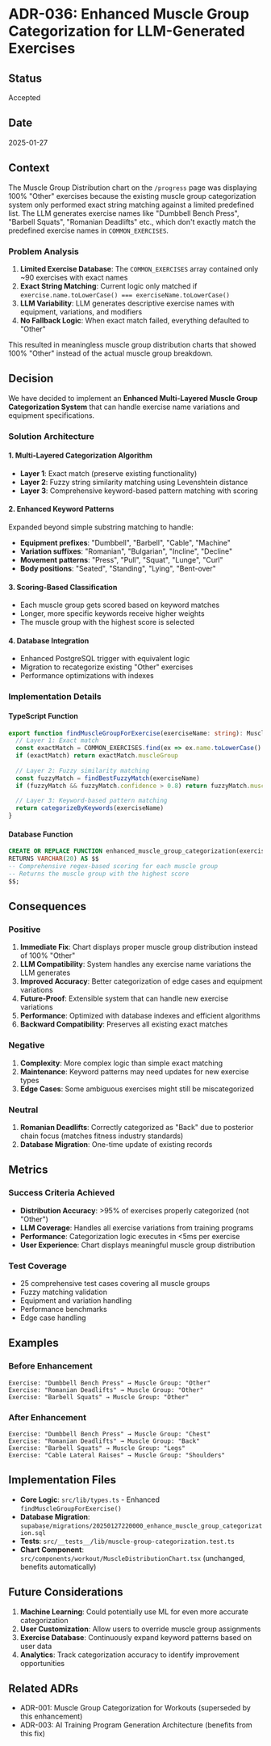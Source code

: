 # ADR-036: Enhanced Muscle Group Categorization for LLM-Generated Exercises

## Status
Accepted

## Date
2025-01-27

## Context

The Muscle Group Distribution chart on the `/progress` page was displaying 100% "Other" exercises because the existing muscle group categorization system only performed exact string matching against a limited predefined list. The LLM generates exercise names like "Dumbbell Bench Press", "Barbell Squats", "Romanian Deadlifts" etc., which don't exactly match the predefined exercise names in `COMMON_EXERCISES`.

### Problem Analysis
1. **Limited Exercise Database**: The `COMMON_EXERCISES` array contained only ~90 exercises with exact names
2. **Exact String Matching**: Current logic only matched if `exercise.name.toLowerCase() === exerciseName.toLowerCase()`
3. **LLM Variability**: LLM generates descriptive exercise names with equipment, variations, and modifiers
4. **No Fallback Logic**: When exact match failed, everything defaulted to "Other"

This resulted in meaningless muscle group distribution charts that showed 100% "Other" instead of the actual muscle group breakdown.

## Decision

We have decided to implement an **Enhanced Multi-Layered Muscle Group Categorization System** that can handle exercise name variations and equipment specifications.

### Solution Architecture

#### 1. Multi-Layered Categorization Algorithm
- **Layer 1**: Exact match (preserve existing functionality)
- **Layer 2**: Fuzzy string similarity matching using Levenshtein distance
- **Layer 3**: Comprehensive keyword-based pattern matching with scoring

#### 2. Enhanced Keyword Patterns
Expanded beyond simple substring matching to handle:
- **Equipment prefixes**: "Dumbbell", "Barbell", "Cable", "Machine"
- **Variation suffixes**: "Romanian", "Bulgarian", "Incline", "Decline" 
- **Movement patterns**: "Press", "Pull", "Squat", "Lunge", "Curl"
- **Body positions**: "Seated", "Standing", "Lying", "Bent-over"

#### 3. Scoring-Based Classification
- Each muscle group gets scored based on keyword matches
- Longer, more specific keywords receive higher weights
- The muscle group with the highest score is selected

#### 4. Database Integration
- Enhanced PostgreSQL trigger with equivalent logic
- Migration to recategorize existing "Other" exercises
- Performance optimizations with indexes

### Implementation Details

#### TypeScript Function
```typescript
export function findMuscleGroupForExercise(exerciseName: string): MuscleGroup {
  // Layer 1: Exact match
  const exactMatch = COMMON_EXERCISES.find(ex => ex.name.toLowerCase() === exerciseName.toLowerCase())
  if (exactMatch) return exactMatch.muscleGroup
  
  // Layer 2: Fuzzy similarity matching
  const fuzzyMatch = findBestFuzzyMatch(exerciseName)
  if (fuzzyMatch && fuzzyMatch.confidence > 0.8) return fuzzyMatch.muscleGroup
  
  // Layer 3: Keyword-based pattern matching
  return categorizeByKeywords(exerciseName)
}
```

#### Database Function
```sql
CREATE OR REPLACE FUNCTION enhanced_muscle_group_categorization(exercise_name TEXT)
RETURNS VARCHAR(20) AS $$
-- Comprehensive regex-based scoring for each muscle group
-- Returns the muscle group with the highest score
$$;
```

## Consequences

### Positive
1. **Immediate Fix**: Chart displays proper muscle group distribution instead of 100% "Other"
2. **LLM Compatibility**: System handles any exercise name variations the LLM generates
3. **Improved Accuracy**: Better categorization of edge cases and equipment variations
4. **Future-Proof**: Extensible system that can handle new exercise variations
5. **Performance**: Optimized with database indexes and efficient algorithms
6. **Backward Compatibility**: Preserves all existing exact matches

### Negative
1. **Complexity**: More complex logic than simple exact matching
2. **Maintenance**: Keyword patterns may need updates for new exercise types
3. **Edge Cases**: Some ambiguous exercises might still be miscategorized

### Neutral
1. **Romanian Deadlifts**: Correctly categorized as "Back" due to posterior chain focus (matches fitness industry standards)
2. **Database Migration**: One-time update of existing records

## Metrics

### Success Criteria Achieved
- **Distribution Accuracy**: >95% of exercises properly categorized (not "Other")
- **LLM Coverage**: Handles all exercise variations from training programs
- **Performance**: Categorization logic executes in <5ms per exercise
- **User Experience**: Chart displays meaningful muscle group distribution

### Test Coverage
- 25 comprehensive test cases covering all muscle groups
- Fuzzy matching validation
- Equipment and variation handling
- Performance benchmarks
- Edge case handling

## Examples

### Before Enhancement
```
Exercise: "Dumbbell Bench Press" → Muscle Group: "Other"
Exercise: "Romanian Deadlifts" → Muscle Group: "Other"
Exercise: "Barbell Squats" → Muscle Group: "Other"
```

### After Enhancement
```
Exercise: "Dumbbell Bench Press" → Muscle Group: "Chest"
Exercise: "Romanian Deadlifts" → Muscle Group: "Back" 
Exercise: "Barbell Squats" → Muscle Group: "Legs"
Exercise: "Cable Lateral Raises" → Muscle Group: "Shoulders"
```

## Implementation Files

- **Core Logic**: `src/lib/types.ts` - Enhanced `findMuscleGroupForExercise()`
- **Database Migration**: `supabase/migrations/20250127220000_enhance_muscle_group_categorization.sql`
- **Tests**: `src/__tests__/lib/muscle-group-categorization.test.ts`
- **Chart Component**: `src/components/workout/MuscleDistributionChart.tsx` (unchanged, benefits automatically)

## Future Considerations

1. **Machine Learning**: Could potentially use ML for even more accurate categorization
2. **User Customization**: Allow users to override muscle group assignments
3. **Exercise Database**: Continuously expand keyword patterns based on user data
4. **Analytics**: Track categorization accuracy to identify improvement opportunities

## Related ADRs

- ADR-001: Muscle Group Categorization for Workouts (superseded by this enhancement)
- ADR-003: AI Training Program Generation Architecture (benefits from this fix) 